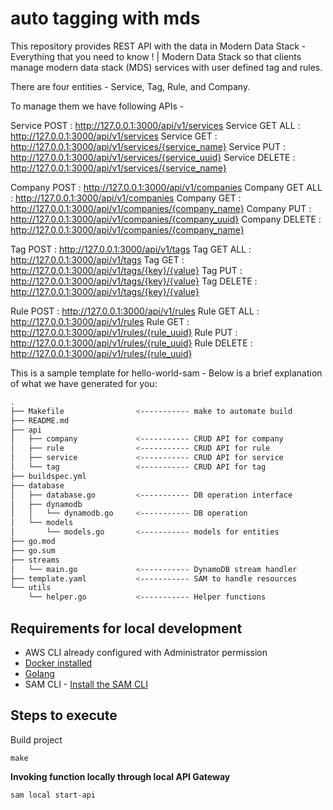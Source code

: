 # auto tagging with mds

This repository provides REST API with the data in Modern Data Stack - Everything that you need to know ! | Modern Data Stack so that clients manage modern data stack (MDS) services with user defined tag and rules.

There are four entities - Service, Tag, Rule, and Company.

To manage them we have following APIs -

Service	POST    : http://127.0.0.1:3000/api/v1/services
Service	GET ALL : http://127.0.0.1:3000/api/v1/services
Service	GET     : http://127.0.0.1:3000/api/v1/services/{service_name}
Service	PUT     : http://127.0.0.1:3000/api/v1/services/{service_uuid}
Service	DELETE  : http://127.0.0.1:3000/api/v1/services/{service_name}

Company	POST    : http://127.0.0.1:3000/api/v1/companies
Company	GET ALL : http://127.0.0.1:3000/api/v1/companies
Company	GET     : http://127.0.0.1:3000/api/v1/companies/{company_name}
Company	PUT     : http://127.0.0.1:3000/api/v1/companies/{company_uuid}
Company	DELETE  : http://127.0.0.1:3000/api/v1/companies/{company_name}

Tag	POST        : http://127.0.0.1:3000/api/v1/tags
Tag	GET ALL     : http://127.0.0.1:3000/api/v1/tags
Tag	GET         : http://127.0.0.1:3000/api/v1/tags/{key}/{value}
Tag	PUT         : http://127.0.0.1:3000/api/v1/tags/{key}/{value}
Tag	DELETE      : http://127.0.0.1:3000/api/v1/tags/{key}/{value}
	
Rule POST       : http://127.0.0.1:3000/api/v1/rules
Rule GET ALL    : http://127.0.0.1:3000/api/v1/rules
Rule GET        : http://127.0.0.1:3000/api/v1/rules/{rule_uuid}
Rule PUT        : http://127.0.0.1:3000/api/v1/rules/{rule_uuid}
Rule DELETE     : http://127.0.0.1:3000/api/v1/rules/{rule_uuid}

This is a sample template for hello-world-sam - Below is a brief explanation of what we have generated for you:

```bash
.
├── Makefile                <----------- make to automate build
├── README.md
├── api
│   ├── company             <----------- CRUD API for company 
│   ├── rule                <----------- CRUD API for rule 
│   ├── service             <----------- CRUD API for service 
│   └── tag                 <----------- CRUD API for tag 
├── buildspec.yml
├── database
│   ├── database.go         <----------- DB operation interface
│   ├── dynamodb
│   │   └── dynamodb.go     <----------- DB operation
│   └── models
│       └── models.go       <----------- models for entities 
├── go.mod
├── go.sum
├── streams
│   └── main.go             <----------- DynamoDB stream handler
├── template.yaml           <----------- SAM to handle resources
└── utils
    └── helper.go           <----------- Helper functions
```

## Requirements for local development

* AWS CLI already configured with Administrator permission
* [Docker installed](https://www.docker.com/community-edition)
* [Golang](https://golang.org)
* SAM CLI - [Install the SAM CLI](https://docs.aws.amazon.com/serverless-application-model/latest/developerguide/serverless-sam-cli-install.html)

## Steps to execute

Build project
 
```shell
make
```

**Invoking function locally through local API Gateway**

```bash
sam local start-api
```
